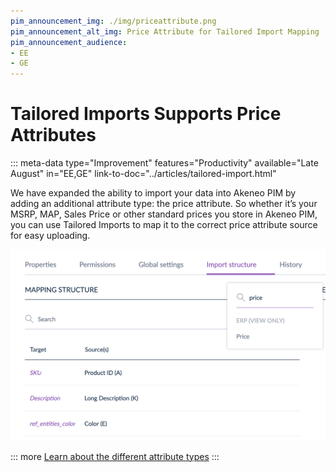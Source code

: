 ```yaml
---
pim_announcement_img: ./img/priceattribute.png
pim_announcement_alt_img: Price Attribute for Tailored Import Mapping
pim_announcement_audience:
- EE
- GE
---
```


# Tailored Imports Supports Price Attributes
::: meta-data type="Improvement" features="Productivity" available="Late August" in="EE,GE" link-to-doc="../articles/tailored-import.html"

We have expanded the ability to import your data into Akeneo PIM by adding an additional attribute type: the price attribute. So whether it’s your MSRP, MAP, Sales Price or other standard prices you store in Akeneo PIM, you can use Tailored Imports to map it to the correct price attribute source for easy uploading.

![Tailored Import Price Attribute](../img/priceattribute.png)

::: more
[Learn about the different attribute types](../articles/what-is-an-attribute.html#akeneo-attribute-types)
:::
